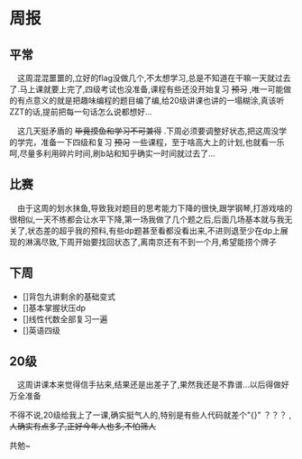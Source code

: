 # **周报**

## 平常
&#8195;这周混混噩噩的,立好的flag没做几个,不太想学习,总是不知道在干嘛一天就过去了.马上课就要上完了,四级考试也没准备,课程有些还没开始复习 ~~预习~~ ,唯一可能做的有点意义的就是把趣味编程的题目编了编,给20级讲课也讲的一塌糊涂,真该听ZZT的话,提前把每一句话怎么说都想好...

&#8195;这几天挺矛盾的 ~~毕竟摸鱼和学习不可兼得~~ .下周必须要调整好状态,把这周没学的学完，准备一下四级和复习 ~~预习~~ 一些课程，至于啥高大上的计划,也就看一乐呵,尽量多利用碎片时间,刷b站和知乎确实一时间就过去了...

## 比赛
&#8195;由于这周的划水抹鱼,导致我对题目的思考能力下降的很快,跟学钢琴,打游戏啥的很相似,一天不练都会让水平下降,第一场我做了几个题之后,后面几场基本就与我无关了,状态差的超乎我的预料,有些dp题甚至看都没看出来,不进则退至少在dp上展现的淋漓尽致,下周开始要找回状态了,离南京还有不到一个月,希望能捞个牌子

## 下周
- []背包九讲剩余的基础变式
- []基本掌握状压dp
- []线性代数全部复习一遍
- []英语四级

## 20级
&#8195;这周讲课本来觉得信手拈来,结果还是出差子了,果然我还是不靠谱...以后得做好万全准备

不得不说,20级给我上了一课,确实挺气人的,特别是有些人代码就差个"{}" ？？？ ,~~人确实有点多了,正好今年人也多,不怕筛人~~ 

共勉~